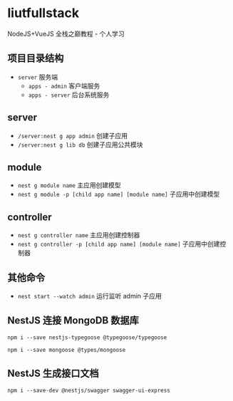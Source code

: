 # liutfullstack

NodeJS+VueJS 全栈之巅教程 - 个人学习

## 项目目录结构

- `server` 服务端
  - `apps - admin` 客户端服务
  - `apps - server` 后台系统服务

## server

- `/server:nest g app admin` 创建子应用
- `/server:nest g lib db` 创建子应用公共模块

## module

- `nest g module name` 主应用创建模型
- `nest g module -p [child app name] [module name]` 子应用中创建模型

## controller

- `nest g controller name` 主应用创建控制器
- `nest g controller -p [child app name] [module name]` 子应用中创建控制器

## 其他命令

- `nest start --watch admin` 运行监听 admin 子应用

## NestJS 连接 MongoDB 数据库

`npm i --save nestjs-typegoose @typegoose/typegoose`

`npm i --save mongoose @types/mongoose`

## NestJS 生成接口文档

`npm i --save-dev @nestjs/swagger swagger-ui-express`
